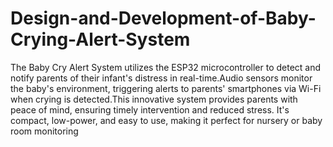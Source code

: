# Design-and-Development-of-Baby-Crying-Alert-System

The Baby Cry Alert System utilizes the ESP32 microcontroller to detect and notify parents of their infant's distress in real-time.Audio sensors monitor the baby's environment, triggering alerts to parents' smartphones via Wi-Fi when crying is detected.This innovative system provides parents with peace of mind, ensuring timely intervention and reduced stress. It's compact, low-power, and easy to use, making it perfect for nursery or baby room monitoring
